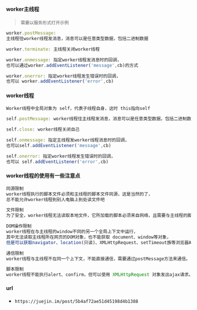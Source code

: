 #### worker主线程
> `需要以服务形式打开示例`

```js
worker.postMessage: 
主线程往worker线程发消息，消息可以是任意类型数据，包括二进制数据

worker.terminate: 主线程关闭worker线程

worker.onmessage: 指定worker线程发消息时的回调，
也可以通过worker.addEventListener('message',cb)的方式

worker.onerror: 指定worker线程发生错误时的回调，
也可以 worker.addEventListener('error',cb)
```

#### worker线程

```js
Worker线程中全局对象为 self，代表子线程自身，这时 this指向self

self.postMessage: worker线程往主线程发消息，消息可以是任意类型数据，包括二进制数据

self.close: worker线程关闭自己

self.onmessage: 指定主线程发worker线程消息时的回调，
也可以self.addEventListener('message',cb)

self.onerror: 指定worker线程发生错误时的回调，
也可以 self.addEventListener('error',cb)
```

#### worker线程的使用有一些注意点

```js
同源限制
worker线程执行的脚本文件必须和主线程的脚本文件同源，这是当然的了，
总不能允许worker线程到别人电脑上到处读文件吧

文件限制
为了安全，worker线程无法读取本地文件，它所加载的脚本必须来自网络，且需要与主线程的脚本同源

DOM操作限制
worker线程在与主线程的window不同的另一个全局上下文中运行，
其中无法读取主线程所在网页的DOM对象，也不能获取 document、window等对象，
但是可以获取navigator、location(只读)、XMLHttpRequest、setTimeout族等浏览器API。

通信限制
worker线程与主线程不在同一个上下文，不能直接通信，需要通过postMessage方法来通信。

脚本限制
worker线程不能执行alert、confirm，但可以使用 XMLHttpRequest 对象发出ajax请求。
```

#### url

- `https://juejin.im/post/5b4af72ae51d45198d4b1388`